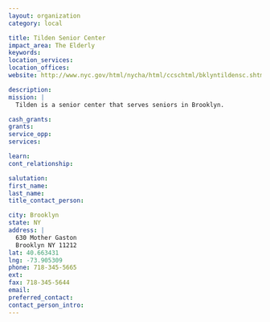```yaml
---
layout: organization
category: local

title: Tilden Senior Center
impact_area: The Elderly
keywords: 
location_services: 
location_offices: 
website: http://www.nyc.gov/html/nycha/html/ccschtml/bklyntildensc.shtml

description: 
mission: |
  Tilden is a senior center that serves seniors in Brooklyn.

cash_grants: 
grants: 
service_opp: 
services: 

learn: 
cont_relationship: 

salutation: 
first_name: 
last_name: 
title_contact_person: 

city: Brooklyn
state: NY
address: |
  630 Mother Gaston  
  Brooklyn NY 11212
lat: 40.663431
lng: -73.905309
phone: 718-345-5665
ext: 
fax: 718-345-5644
email: 
preferred_contact: 
contact_person_intro: 
---
```

